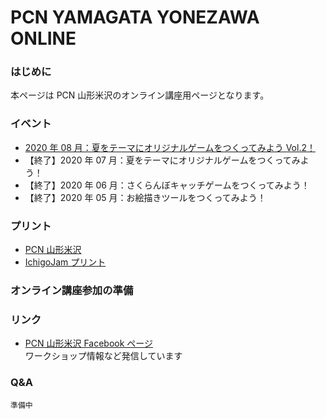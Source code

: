 # PCN YAMAGATA YONEZAWA ONLINE

### はじめに

本ページは PCN 山形米沢のオンライン講座用ページとなります。

### イベント

- [2020 年 08 月：夏をテーマにオリジナルゲームをつくってみよう Vol.2！](https://forms.gle/Tgu85tC62YCJzo7w6)
- 【終了】2020 年 07 月：夏をテーマにオリジナルゲームをつくってみよう！
- 【終了】2020 年 06 月：さくらんぼキャッチゲームをつくってみよう！
- 【終了】2020 年 05 月：お絵描きツールをつくってみよう！

### プリント

- [PCN 山形米沢](https://online.pcn-ymgt-yonezawa.club/print/)
- [IchigoJam プリント](https://ichigojam.github.io/print/ja/index.html)

### オンライン講座参加の準備

### リンク

- [PCN 山形米沢 Facebook ページ](https://www.facebook.com/PCNYonezawa/)  
  ワークショップ情報など発信しています

### Q&A

    準備中
